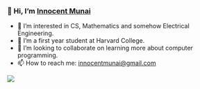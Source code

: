 ### 👋 Hi, I’m [Innocent Munai](https://www.instagram.com/inno.munai/)

- 👀 I’m interested in CS, Mathematics and somehow Electrical Engineering.
- 🌱 I’m a first year student at Harvard College.
- 💞️ I’m looking to collaborate on learning more about computer programming.
- 📫 How to reach me: innocentmunai@gmail.com


<p><img src="https://github-readme-stats.vercel.app/api?username=innocentmunai&count_private=true&show_icons=true&hide_border=true" ></p>

<!---
innocentmunai/innocentmunai is a ✨ special ✨ repository because its `README.md` (this file) appears on your GitHub profile.
You can click the Preview link to take a look at your changes.
--->
